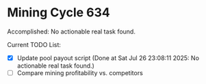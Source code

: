 # Mining Cycle 634

Accomplished: No actionable real task found.

Current TODO List:

- [x] Update pool payout script  (Done at Sat Jul 26 23:08:11 2025: No actionable real task found.)
- [ ] Compare mining profitability vs. competitors